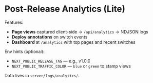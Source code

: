 # Post-Release Analytics (Lite)

Features:
- **Page views** captured client-side → `/api/analytics` → NDJSON logs
- **Deploy annotations** on switch events
- **Dashboard** at `/analytics` with top pages and recent switches

Env hints (optional):
- `NEXT_PUBLIC_RELEASE_TAG` — e.g., v1.0.0
- `NEXT_PUBLIC_TRAFFIC_COLOR` — `blue` or `green` to stamp views

Data lives in `server/logs/analytics/`.
